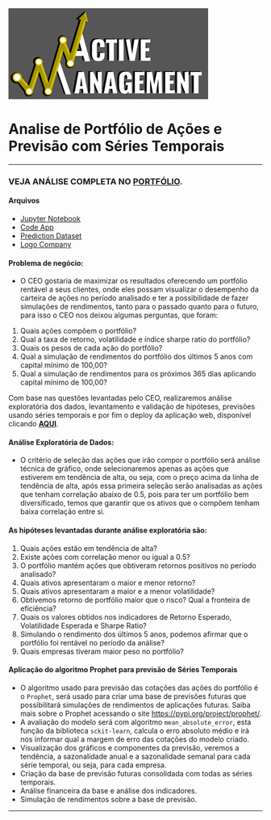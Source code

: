 <img src='./img/logo.png'>

# Analise de Portfólio de Ações e Previsão com Séries Temporais

---

### VEJA ANÁLISE COMPLETA NO [PORTFÓLIO](https://sites.google.com/view/portflio-wiliams-alves/detalhes).

#### Arquivos
- [Jupyter Notebook](./notebook/Analise-Portfólio-E-Previsão.ipynb)
- [Code App](./scripts/data_app.py)
- [Prediction Dataset](./data/portfolio.csv)
- [Logo Company](./img/logo.png)

#### Problema de negócio:
 - O CEO gostaria de maximizar os resultados oferecendo um portfólio rentável a seus clientes, onde eles possam visualizar o desempenho da carteira de ações no período analisado e ter a possibilidade de fazer simulações de rendimentos, tanto para o passado quanto para o futuro, para isso o CEO nos deixou algumas perguntas, que foram:

1. Quais ações compõem o portfólio?
2. Qual a taxa de retorno, volatilidade e índice sharpe ratio do portfólio?
3. Quais os pesos de cada ação do portfólio?
4. Qual a simulação de rendimentos do portfólio dos últimos 5 anos com capital mínimo de 100,00?
5. Qual a simulação de rendimentos para os próximos 365 dias aplicando capital mínimo de 100,00?

Com base nas questões levantadas pelo CEO, realizaremos análise exploratória dos dados, levantamento e validação de hipóteses, previsões usando séries temporais e por fim o deploy da aplicação web, disponível clicando [**AQUI**](https://app-portfolio-analysis-and-forecasting-waxe5mykflzhg4jvw37ass.streamlit.app/).

 
#### Análise Exploratória de Dados:
 - O critério de seleção das ações que irão compor o portfólio será análise técnica de gráfico, onde selecionaremos apenas as ações que estiverem em tendência de alta, ou seja, com o preço acima da linha de tendência de alta, após essa primeira seleção serão analisadas as ações que tenham correlação abaixo de 0.5, pois para ter um portfólio bem diversificado, temos que garantir que os ativos que o compõem tenham baixa correlação entre si.


#### As hipóteses levantadas durante análise exploratória são:
1. Quais ações estão em tendência de alta?
2. Existe ações com correlação menor ou igual a 0.5?
3. O portfólio mantém ações que obtiveram retornos positivos no período analisado?
4. Quais ativos apresentaram o maior e menor retorno?
5. Quais ativos apresentaram a maior e a menor volatilidade?
6. Obtivemos retorno de portfólio maior que o risco? Qual a fronteira de eficiência?
7. Quais os valores obtidos nos indicadores de Retorno Esperado, Volatilidade Esperada e Sharpe Ratio?
8. Simulando o rendimento dos últimos 5 anos, podemos afirmar que o portfólio foi rentável no período da análise?
9. Quais empresas tiveram maior peso no portfólio?


#### Aplicação do algoritmo Prophet para previsão de Séries Temporais
 - O algoritmo usado para previsão das cotações das ações do portfólio é o `Prophet`, será usado para criar uma base de previsões futuras que possibilitará simulações de rendimentos de aplicações futuras. Saiba mais sobre o Prophet acessando o site https://pypi.org/project/prophet/.
 - A avaliação do modelo será com algoritmo `mean_absolute_error`, esta função da biblioteca `sckit-learn`, calcula o erro absoluto médio e irá nos informar qual a margem de erro das cotações do modelo criado.
 - Visualização dos gráficos e componentes da previsão, veremos a tendência, a sazonalidade anual e a sazonalidade semanal para cada série temporal, ou seja, para cada empresa.
 - Criação da base de previsão futuras consolidada com todas as séries temporais.
 - Análise financeira da base e análise dos indicadores.
 - Simulação de rendimentos sobre a base de previsão. 

---
